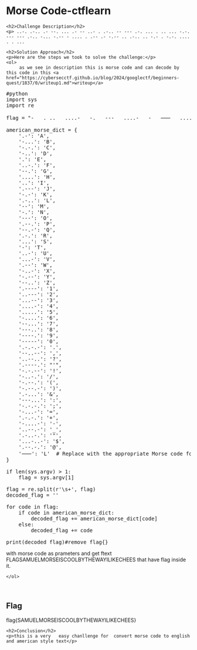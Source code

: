 <!DOCTYPE html>
<html>

<body>
    <h1>Morse Code-ctflearn</h1>

    <h2>Challenge Description</h2>
    <p> ..-. .-.. .- --. ... .- -- ..- . .-.. -- --- .-. ... . .. ... -.-. --- --- .-.. -... -.-- - .... . .-- .- -.-- .. .-.. .. -.- . -.-. .... . . ...
 
</p>
 
    <h2>Solution Approach</h2>
    <p>Here are the steps we took to solve the challenge:</p>
    <ol>
         as we see in description this is morse code and can decode by this code in this <a href="https://cybersecctf.github.io/blog/2024/googlectf/beginners-quest/1837/0/writeup1.md">writeup</a>
 <pre>
#python
import sys
import re

flag = "-   . ..   ....-   -.   ---   ....-   -   ⸺   ....-   -.   -   ..   .. ."

american_morse_dict = {
    '.-': 'A',
    '-...': 'B',
    '-.-.': 'C',
    '-..': 'D',
    '.': 'E',
    '..-.': 'F',
    '--.': 'G',
    '....': 'H',
    '..': 'I',
    '.---': 'J',
    '-.-': 'K',
    '.-..': 'L',
    '--': 'M',
    '-.': 'N',
    '---': 'O',
    '.--.': 'P',
    '--.-': 'Q',
    '.-.': 'R',
    '...': 'S',
    '-': 'T',
    '..-': 'U',
    '...-': 'V',
    '.--': 'W',
    '-..-': 'X',
    '-.--': 'Y',
    '--..': 'Z',
    '.----': '1',
    '..---': '2',
    '...--': '3',
    '....-': '4',
    '.....': '5',
    '-....': '6',
    '--...': '7',
    '---..': '8',
    '----.': '9',
    '-----': '0',
    '.-.-.-': '.',
    '--..--': ',',
    '..--..': '?',
    '.----.': "'",
    '-.-.--': '!',
    '-..-.': '/',
    '-.--.': '(',
    '-.--.-': ')',
    '.-...': '&',
    '---...': ':',
    '-.-.-.': ';',
    '-...-': '=',
    '.-.-.': '+',
    '-....-': '-',
    '..--.-': '_',
    '.-..-.': '"',
    '...-..-': '$',
    '.--.-.': '@',
    '⸺': 'L'  # Replace with the appropriate Morse code for 'L'
}

if len(sys.argv) > 1:
    flag = sys.argv[1]

flag = re.split(r'\s+', flag)
decoded_flag = ''

for code in flag:
    if code in american_morse_dict:
        decoded_flag += american_morse_dict[code]
    else:
        decoded_flag += code

print(decoded_flag)#remove flag{}
</pre>
 with morse code as  prameters
and get ftext FLAGSAMUELMORSEISCOOLBYTHEWAYILIKECHEES that have flag inside it.    
    
    </ol>
<br>
    <h2>Flag</h2>
    <p class="flag">flag{SAMUELMORSEISCOOLBYTHEWAYILIKECHEES}
</p>

    <h2>Conclusion</h2>
    <p>this is a very   easy chanllenge for  convert morse code to english and american style text</p>
</body>
</html>


